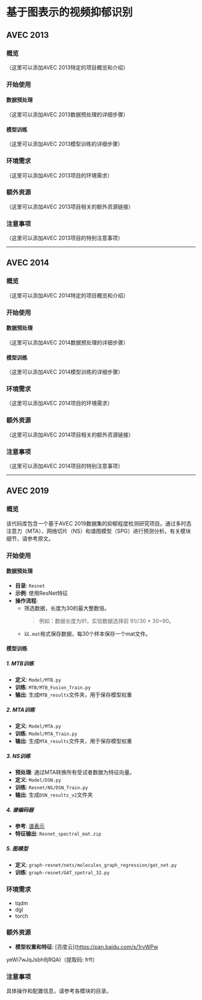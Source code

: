 # 基于图表示的视频抑郁识别

## AVEC 2013

### 概览
（这里可以添加AVEC 2013特定的项目概览和介绍）

### 开始使用

#### 数据预处理
（这里可以添加AVEC 2013数据预处理的详细步骤）

#### 模型训练
（这里可以添加AVEC 2013模型训练的详细步骤）

### 环境需求
（这里可以添加AVEC 2013项目的环境需求）

### 额外资源
（这里可以添加AVEC 2013项目相关的额外资源链接）

### 注意事项
（这里可以添加AVEC 2013项目的特别注意事项）

---

## AVEC 2014

### 概览
（这里可以添加AVEC 2014特定的项目概览和介绍）

### 开始使用

#### 数据预处理
（这里可以添加AVEC 2014数据预处理的详细步骤）

#### 模型训练
（这里可以添加AVEC 2014模型训练的详细步骤）

### 环境需求
（这里可以添加AVEC 2014项目的环境需求）

### 额外资源
（这里可以添加AVEC 2014项目相关的额外资源链接）

### 注意事项
（这里可以添加AVEC 2014项目的特别注意事项）

---

## AVEC 2019

### 概览
该代码库包含一个基于AVEC 2019数据集的抑郁程度检测研究项目。通过多时态注意力（MTA）、网络切片（NS）和谱图模型（SPG）进行预测分析。有关模块细节，请参考原文。

### 开始使用

#### 数据预处理
- **目录**: `Resnet`
- **示例**: 使用ResNet特征
- **操作流程**:
  - 筛选数据，长度为30的最大整数倍。
      > 例如：数据长度为91，实验数据选择前 91//30 * 30=90。
  - 以`.mat`格式保存数据，每30个样本保存一个mat文件。

#### 模型训练

##### 1. MTB训练
- **定义**: `Model/MTB.py`
- **训练**: `MTB/MTB_Fusion_Train.py`
- **输出**: 生成`MTB_results`文件夹，用于保存模型权重

##### 2. MTA训练
- **定义**: `Model/MTA.py`
- **训练**: `Model/MTA_Train.py`
- **输出**: 生成`MTA_results`文件夹，用于保存模型权重

##### 3. NS训练
- **预处理**: 通过MTA转换所有受试者数据为特征向量。
- **定义**: `Model/DSN.py`
- **训练**: `Resnet/NS/DSN_Train.py`
- **输出**: 生成`DSN_results_v2`文件夹

##### 4. 谱编码器
- **参考**: [谱表示](https://nottingham-repository.worktribe.com/index.php/preview/4744779/Spectral_Representation_camrea_ready.pdf)
- **特征输出**: `Resnet_spectral_mat.zip`

##### 5. 图模型
- **定义**: `graph-resnet/nets/molecules_graph_regression/gat_net.py`
- **训练**: `graph-resnet/GAT_spetral_32.py`

### 环境需求
- tqdm
- dgl
- torch

### 额外资源
- **模型权重和特征**: [百度云](https://pan.baidu.com/s/1rvWPw

yeWi7wJqJsbh9jRQA)（提取码: frft）

### 注意事项
具体操作和配置信息，请参考各模块的目录。

